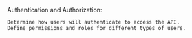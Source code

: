 Authentication and Authorization:

    Determine how users will authenticate to access the API.
    Define permissions and roles for different types of users.